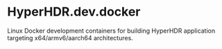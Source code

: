 # HyperHDR.dev.docker  

Linux Docker development containers for building HyperHDR application targeting x64/armv6/aarch64 architectures.
